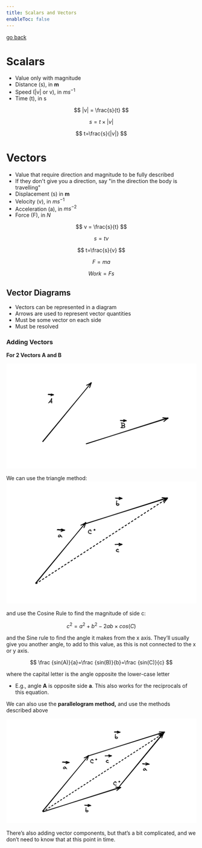 ```yaml
---
title: Scalars and Vectors
enableToc: false
---
```


[go back](Subjects/Physics.md)

# Scalars

-   Value only with magnitude
-   Distance (s), in **m**
-   Speed (|v| or v), in $ms^{-1}$
-   Time (t), in s

$$ |v| = \frac{s}{t} $$

$$ s = t\times|v| $$

$$ t=\frac{s}{|v|} $$

# Vectors

-   Value that require direction and magnitude to be fully described
-   If they don't give you a direction, say "in the direction the body is travelling"
-   Displacement (s) in **m**
-   Velocity (v), in $ms^{-1}$
-   Acceleration (a), in $ms^{-2}$
-   Force (F), in $N$

$$ v = \frac{s}{t} $$

$$ s = tv $$

$$ t=\frac{s}{v} $$

$$ F=ma $$

$$ Work=Fs $$

## Vector Diagrams

-   Vectors can be represented in a diagram
-   Arrows are used to represent vector quantities
-   Must be some vector on each side
-   Must be resolved

### Adding Vectors

******************************************For 2 Vectors A and B******************************************

![](Info%20Images/vec.png)

We can use the triangle method:
![](Info%20Images/tri.png)


and use the Cosine Rule to find the magnitude of side c:

$$ c^2=a^2+b^2-2ab\times cos(C) $$

and the Sine rule to find the angle it makes from the x axis. They’ll usually give you another angle, to add to this value, as this is not connected to the x or y axis.

$$ \frac {sin(A)}{a}=\frac {sin(B)}{b}=\frac {sin(C)}{c} $$

where the capital letter is the angle opposite the lower-case letter
- E.g., angle **A** is opposite side **a**. 
This also works for the reciprocals of this equation.


We can also use the ******parallelogram method,****** and use the methods described above

![](Info%20Images/para.png)

There’s also adding vector components, but that’s a bit complicated, and we don’t need to know that at this point in time.